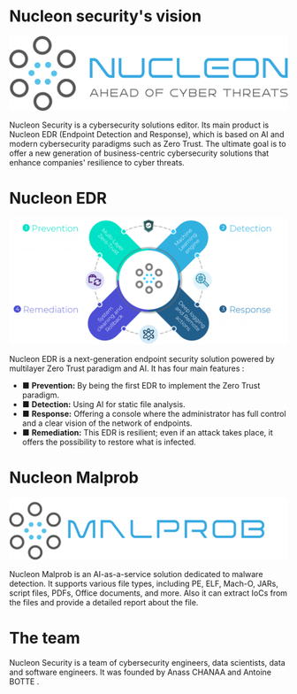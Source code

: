 # Nucleon security's vision
<p align="center">
  <img src="./LOGO-VF.png" alt="Example Image" title="This is an example image"/>
</p>
Nucleon Security is a cybersecurity solutions editor. Its main product is Nucleon EDR (Endpoint Detection and Response), which is based on AI and modern cybersecurity paradigms such as Zero Trust. The ultimate goal is to offer a new generation of business-centric cybersecurity solutions that enhance companies' resilience to cyber threats.



# Nucleon EDR
<p align="center">
  <img src="./EDR.png" alt="Example Image" title="This is an example image"/>
</p>
Nucleon EDR is a next-generation endpoint security solution powered by multilayer Zero Trust paradigm and AI. It has four main features :

- ■ **Prevention:** By being the first EDR to implement the Zero Trust paradigm.
- ■ **Detection:** Using AI for static file analysis.
- ■ **Response:** Offering a console where the administrator has full control and a clear vision of the network of endpoints.
- ■ **Remediation:** This EDR is resilient; even if an attack takes place, it offers the possibility to restore what is infected.

# Nucleon Malprob
<p align="center">
  <img src="./malprob.png" alt="Example Image" title="This is an example image"/>
</p>
Nucleon Malprob is an AI-as-a-service solution dedicated to malware detection. It supports various file types, including PE, ELF, Mach-O, JARs, script files, PDFs, Office documents, and more. Also it can extract IoCs from the files and provide a detailed report about the file. 



# The team
Nucleon Security is a team of cybersecurity engineers, data scientists, data and software engineers. It was founded by Anass CHANAA and Antoine BOTTE .

